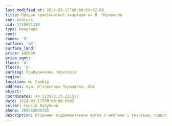 ```yaml
---
last_modified_at: 2024-03-17T00:00:00+02:00
title: Продаж трикімнатної квартири на В. Чорновола
seo: власник
uid: 1710691210
type: Квартира
rent:
rooms: '3'
surface: '64'
surface_land:
price: $80000
price_sqmt:
floor: '4'
floors: '5'
parking: Прибудинкова територія
region:
location: м. Самбір
address: вул. В'ячеслава Чорновола, 65В
object:
coordinates: 49.523973,23.221572
date: 2024-03-17T00:00:00.000Z
seller: Сергій Калужний
phone: 380983690765
description: Вторинне відремонтоване житло з меблями і технікою, придатне і готове для проживання
---
```

